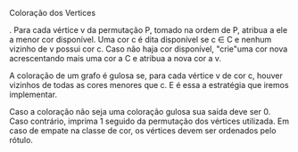 Coloração dos Vertices

. Para cada vértice v da permutação P, tomado na ordem de P, atribua a ele a menor
cor disponível. Uma cor c é dita disponível se c ∈ C e nenhum vizinho de v possui
cor c. Caso não haja cor disponível, "crie"uma cor nova acrescentando mais uma
cor a C e atribua a nova cor a v.

A coloração de um grafo
é gulosa se, para cada vértice v de cor c, houver vizinhos de todas as cores menores que c.
E é essa a estratégia que iremos implementar.


Caso a coloração não seja uma coloração gulosa sua saída deve ser 0. Caso contrário,
imprima 1 seguido da permutação dos vértices utilizada. Em caso de empate na classe de
cor, os vértices devem ser ordenados pelo rótulo.
